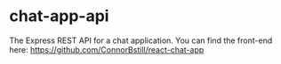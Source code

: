 # chat-app-api

The Express REST API for a chat application. You can find the front-end here: https://github.com/ConnorBstill/react-chat-app
